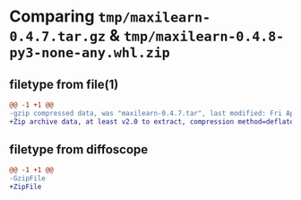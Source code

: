 # Comparing `tmp/maxilearn-0.4.7.tar.gz` & `tmp/maxilearn-0.4.8-py3-none-any.whl.zip`

## filetype from file(1)

```diff
@@ -1 +1 @@
-gzip compressed data, was "maxilearn-0.4.7.tar", last modified: Fri Apr 21 16:36:12 2023, max compression
+Zip archive data, at least v2.0 to extract, compression method=deflate
```

## filetype from diffoscope

```diff
@@ -1 +1 @@
-GzipFile
+ZipFile
```


